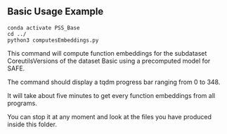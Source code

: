 ## Basic Usage Example

```shell
conda activate PSS_Base
cd ../
python3 computesEmbeddings.py
```

This command will compute function embeddings for the subdataset CoreutilsVersions of the dataset Basic using a precomputed model for SAFE.

The command should display a tqdm progress bar ranging from 0 to 348.

It will take about five minutes to get every function embeddings from all programs.

You can stop it at any moment and look at the files you have produced inside this folder.

